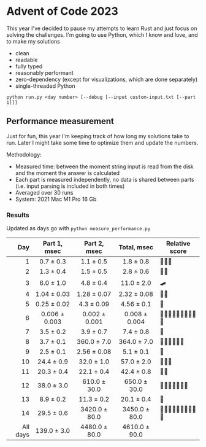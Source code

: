 # Advent of Code 2023

This year I've decided to pause my attempts to learn Rust and just focus on solving the challenges.
I'm going to use Python, which I know and love, and to make my solutions
- clean
- readable
- fully typed
- reasonably performant
- zero-dependency (except for visualizations, which are done separately)
- single-threaded Python

```shell
python run.py <day number> [--debug [--input custom-input.txt [--part 1]]]
```

## Performance measurement

Just for fun, this year I'm keeping track of how long my solutions take to run. Later I might take some time to
optimize them and update the numbers.

Methodology:
- Measured time: between the moment string input is read from the disk and the moment the answer is calculated
- Each part is measured independently, no data is shared between parts (i.e. input parsing is included in both times)
- Averaged over 30 runs
- System: 2021 Mac M1 Pro 16 Gb 

### Results

Updated as days go with `python measure_performance.py`

<!-- generated table start -->
**Day** | **Part 1**, msec | **Part 2**, msec | **Total**, msec | **Relative score**
---: | :---: | :---: | :---: | ---
1 | 0.7 ± 0.3 | 1.1 ± 0.5 | 1.8 ± 0.8 | 🚀🚀🚀
2 | 1.3 ± 0.4 | 1.5 ± 0.5 | 2.8 ± 0.6 | 🚀🚀
3 | 6.0 ± 1.0 | 4.8 ± 0.4 | 11.0 ± 2.0 | 🛹
4 | 1.04 ± 0.03 | 1.28 ± 0.07 | 2.32 ± 0.08 | 🚀🚀
5 | 0.25 ± 0.02 | 4.3 ± 0.09 | 4.56 ± 0.1 | 🚀
6 | 0.006 ± 0.003 | 0.002 ± 0.001 | 0.008 ± 0.004 | 🚀🚀🚀🚀🚀🚀🚀🚀🚀🚀
7 | 3.5 ± 0.2 | 3.9 ± 0.7 | 7.4 ± 0.8 | 🚀
8 | 3.7 ± 0.1 | 360.0 ± 7.0 | 364.0 ± 7.0 | 🐢🐢🐢🐢🐢🐢
9 | 2.5 ± 0.1 | 2.56 ± 0.08 | 5.1 ± 0.1 | 🚀
10 | 24.4 ± 0.9 | 32.0 ± 1.0 | 57.0 ± 2.0 | 🐢🐢🐢
11 | 20.3 ± 0.4 | 22.1 ± 0.4 | 42.4 ± 0.8 | 🐢🐢
12 | 38.0 ± 3.0 | 610.0 ± 30.0 | 650.0 ± 30.0 | 🐢🐢🐢🐢🐢🐢🐢
13 | 8.9 ± 0.2 | 11.3 ± 0.2 | 20.1 ± 0.4 | 🐢
14 | 29.5 ± 0.6 | 3420.0 ± 80.0 | 3450.0 ± 80.0 | 🐢🐢🐢🐢🐢🐢🐢🐢🐢🐢
All days | 139.0 ± 3.0 | 4480.0 ± 80.0 | 4610.0 ± 90.0 | 
<!-- generated table end -->

